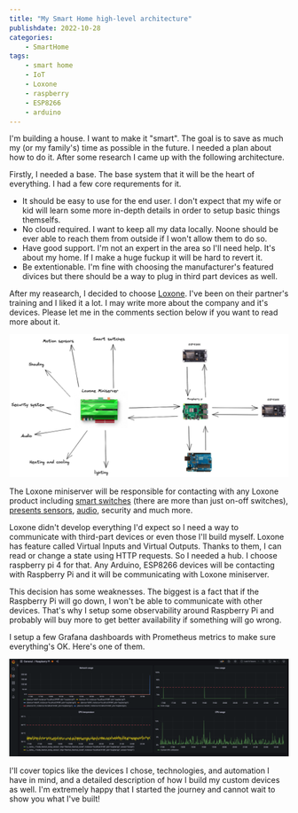 ```yaml
---
title: "My Smart Home high-level architecture"
publishdate: 2022-10-28
categories:
    - SmartHome
tags:
    - smart home
    - IoT
    - Loxone
    - raspberry
    - ESP8266
    - arduino
---
```


I'm building a house. I want to make it "smart". The goal is to save as much my (or my family's) time as possible in the future. I needed a plan about how to do it. After some research I came up with the following architecture.

Firstly, I needed a base. The base system that it will be the heart of everything. I had a few core requrements for it. 

* It should be easy to use for the end user. I don't expect that my wife or kid will learn some more in-depth details in order to setup basic things themselfs.
* No cloud required. I want to keep all my data locally. Noone should be ever able to reach them from outside if I won't allow them to do so.
* Have good support. I'm not an expert in the area so I'll need help. It's about my home. If I make a huge fuckup it will be hard to revert it.
* Be extentionable. I'm fine with choosing the manufacturer's featured divices but there should be a way to plug in third part devices as well.

After my reasearch, I decided to choose [Loxone](https://www.loxone.com/). I've been on their partner's training and I liked it a lot. I may write more about the company and it's devices. Please let me in the comments section below if you want to read more about it.

![my high-level smart home automation](architecture.png)

The Loxone miniserver will be responsible for contacting with any Loxone product including [smart switches](https://shop.loxone.com/enuk/touch-pure-tree-white.html) (there are more than just on-off switches), [presents sensors](https://shop.loxone.com/enuk/presence-sensor-tree-white.html), [audio](https://shop.loxone.com/enuk/audioserver.html), security and much more.

Loxone didn't develop everything I'd expect so I need a way to communicate with third-part devices or even those I'll build myself. Loxone has feature called Virtual Inputs and Virtual Outputs. Thanks to them, I can read or change a state using HTTP requests. So I needed a hub. I choose raspberry pi 4 for that. Any Arduino, ESP8266 devices will be contacting with Raspberry Pi and it will be communicating with Loxone miniserver.

This decision has some weaknesses. The biggest is a fact that if the Raspberry Pi will go down, I won't be able to communicate with other devices. That's why I setup some observability around Raspberry Pi and probably will buy more to get better availability if something will go wrong.

I setup a few Grafana dashboards with Prometheus metrics to make sure everything's OK. Here's one of them.


![Grafana dashboard](grafana.png)

I'll cover topics like the devices I chose, technologies, and automation I have in mind, and a detailed description of how I build my custom devices as well. I'm extremely happy that I started the journey and cannot wait to show you what I've built!
